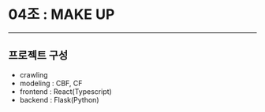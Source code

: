 # 04조 : MAKE UP

-----------------------

## 프로젝트 구성
- crawling 
- modeling : CBF, CF
- frontend : React(Typescript)
- backend : Flask(Python)

